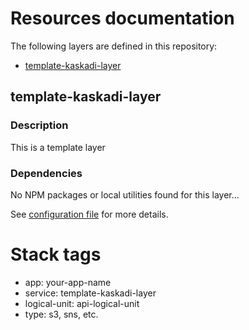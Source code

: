 # Resources documentation

The following layers are defined in this repository:
- [template-kaskadi-layer](#template-kaskadi-layer)

## template-kaskadi-layer <a name="template-kaskadi-layer"></a>

### Description

This is a template layer

### Dependencies

No NPM packages or local utilities found for this layer...

See [configuration file](./serverless.yml) for more details.

# Stack tags

- app: your-app-name
- service: template-kaskadi-layer
- logical-unit: api-logical-unit
- type: s3, sns, etc.